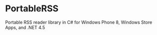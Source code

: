 PortableRSS
===========

Portable RSS reader library in C# for Windows Phone 8, Windows Store Apps, and .NET 4.5


